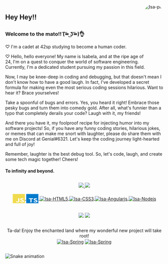 <img align="right" alt="Isa-pic" height="180" style="border-radius:60px;" src="https://i.pinimg.com/originals/0e/60/aa/0e60aa134de82c581fad2a2f5e7fcdc9.gif">

 ## Hey Hey!!
 ##
 ### Welcome to the mato!! (͠≖ ͜ʖ͠≖)👌

♡ I'm a cadet at 42sp studying to become a human coder.

♡ Hello, hello everyone!  My name is Isabela, and at the ripe age of 24, I'm on a quest to conquer the world of software engineering. Currently, I'm a dedicated student pursuing my passion in this field.

Now, I may be knee-deep in coding and debugging, but that doesn't mean I don't know how to have a good laugh. In fact, I've developed a secret formula for making even the most serious coding sessions hilarious. Want to hear it? Brace yourselves!

Take a spoonful of bugs and errors. Yes, you heard it right! Embrace those pesky bugs and turn them into comedy gold. After all, what's funnier than a typo that completely derails your code? Laugh with it, my friends!

And there you have it, my foolproof recipe for injecting humor into my software projects! So, if you have any funny coding stories, hilarious jokes, or memes that can make me snort with laughter, please do share them with me on Discord at Genial#6321. Let's keep the coding journey light-hearted and full of joy!

Remember, laughter is the best debug tool. So, let's code, laugh, and create some tech magic together! Cheers!
#### To infinity and beyond.

##
<div align="center">
  <a href="https://github.com/IsabelaGenial">
  <img height="130em" src="https://github-readme-stats.vercel.app/api?username=IsabelaGenial&show_icons=true&theme=tokyonight&include_all_commits=true&count_private=true"/>
  <img height="130em" src="https://github-readme-stats.vercel.app/api/top-langs/?username=IsabelaGenial&layout=compact&langs_count=7&theme=tokyonight"/>
    </div>
<div align="center" style="display: inline_block"><br>
  <img align="center" alt="Isa-Js" height="30" width="40" src="https://raw.githubusercontent.com/devicons/devicon/master/icons/javascript/javascript-plain.svg">
  <img align="center" alt="Isa-C" height="30" width="40" src="https://raw.githubusercontent.com/devicons/devicon/master/icons/typescript/typescript-plain.svg">
  <img align="center" alt="Isa-HTML5" height="30" width="60" src="https://img.shields.io/badge/HTML5-E34F26?style=for-the-badge&logo=html5&logoColor=white">
  <img align="center" alt="Isa-CSS3" height="30" width="60" src="https://img.shields.io/badge/CSS3-1572B6?style=for-the-badge&logo=css3&logoColor=white">
  <img align="center" alt="Isa-Angularjs" height="30" width="80" src="https://img.shields.io/badge/AngularJS-E23237?style=for-the-badge&logo=angularjs&logoColor=white">
  <img align="center" alt="Isa-Nodejs" height="30" width="60" src="https://img.shields.io/badge/Node.js-43853D?style=for-the-badge&logo=node.js&logoColor=white">
 
  </div>
  
  
  
  ##
<div align="center"> 
  <a href = "mailto:isabeamgenial@gmail.com"><img src="https://img.shields.io/badge/-Gmail-%23333?style=for-the-badge&logo=gmail&logoColor=white" target="_blank"></a>
  <a href="https://www.linkedin.com/in/isabela-genial" target="_blank"><img src="https://img.shields.io/badge/-LinkedIn-%230077B5?style=for-the-badge&logo=linkedin&logoColor=white" target="_blank"></a> 
</div>

##
 <div align="center">
 Ta-da! 
 Enjoy the enchanted land where my wonderful new project will take root!
 </div>
<div align="center"> 
  <a href = "https://github.com/IsabelaGenial/42_Libft"><img align="center" alt="Isa-Spring" height="120" width="120" align="center" alt="Isa-C" height="30" width="40" src="https://game.42sp.org.br/static/assets/achievements/libftm.png" target="_blank"></a> 
 <a href = ""><img align="center" alt="Isa-Spring" height="120" width="120" align="center" alt="Isa-C" height="30" width="40" src="https://cdn.discordapp.com/attachments/1021438070727381063/1116723262957830204/IF_I_HAD_ONE_1-fotor-bg-remover-20230609143923.png" target="_blank"></a> 

</div>
 
##
![Snake animation](https://github.com/IsabelaGenial/IsabelaGenial/blob/output/github-contribution-grid-snake.svg)
